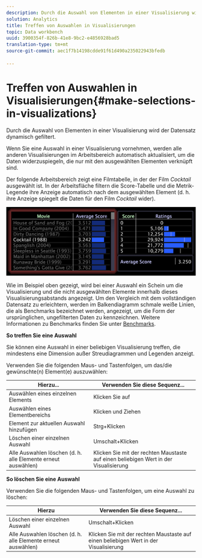 ```yaml
---
description: Durch die Auswahl von Elementen in einer Visualisierung wird der Datensatz dynamisch gefiltert.
solution: Analytics
title: Treffen von Auswahlen in Visualisierungen
topic: Data workbench
uuid: 3900354f-826b-41e8-9bc2-e4856928bad5
translation-type: tm+mt
source-git-commit: aec1f7b14198cdde91f61d490a235022943bfedb

---
```



# Treffen von Auswahlen in Visualisierungen{#make-selections-in-visualizations}

Durch die Auswahl von Elementen in einer Visualisierung wird der Datensatz dynamisch gefiltert.

Wenn Sie eine Auswahl in einer Visualisierung vornehmen, werden alle anderen Visualisierungen im Arbeitsbereich automatisch aktualisiert, um die Daten widerzuspiegeln, die nur mit den ausgewählten Elementen verknüpft sind.

Der folgende Arbeitsbereich zeigt eine Filmtabelle, in der der Film *Cocktail* ausgewählt ist. In der Arbeitsfläche filtern die Score-Tabelle und die Metrik-Legende ihre Anzeige automatisch nach dem ausgewählten Element (d. h. ihre Anzeige spiegelt die Daten für den Film *Cocktail* wider).

![](assets/wsp_selection_Basic.png)

Wie im Beispiel oben gezeigt, wird bei einer Auswahl ein Schein um die Visualisierung und die nicht ausgewählten Elemente innerhalb dieses Visualisierungsabstands angezeigt. Um den Vergleich mit dem vollständigen Datensatz zu erleichtern, werden im Balkendiagramm schmale weiße Linien, die als Benchmarks bezeichnet werden, angezeigt, um die Form der ursprünglichen, ungefilterten Daten zu kennzeichnen. Weitere Informationen zu Benchmarks finden Sie unter [Benchmarks](../../../../home/c-get-started/c-vis/c-ustd-benchmks.md#concept-c7b0f4102e92458096f8c4765cbe2914).

**So treffen Sie eine Auswahl**

Sie können eine Auswahl in einer beliebigen Visualisierung treffen, die mindestens eine Dimension außer Streudiagrammen und Legenden anzeigt.

Verwenden Sie die folgenden Maus- und Tastenfolgen, um das/die gewünschte(n) Element(e) auszuwählen:

| Hierzu... | Verwenden Sie diese Sequenz... |
|---|---|
| Auswählen eines einzelnen Elements | Klicken Sie auf |
| Auswählen eines Elementbereichs | Klicken und Ziehen |
| Element zur aktuellen Auswahl hinzufügen | Strg+Klicken |
| Löschen einer einzelnen Auswahl | Umschalt+Klicken |
| Alle Auswahlen löschen (d. h. alle Elemente erneut auswählen) | Klicken Sie mit der rechten Maustaste auf einen beliebigen Wert in der Visualisierung |

**So löschen Sie eine Auswahl**

Verwenden Sie die folgenden Maus- und Tastenfolgen, um eine Auswahl zu löschen:

| Hierzu | Verwenden Sie diese Sequenz... |
|---|---|
| Löschen einer einzelnen Auswahl | Umschalt+Klicken |
| Alle Auswahlen löschen (d. h. alle Elemente erneut auswählen) | Klicken Sie mit der rechten Maustaste auf einen beliebigen Wert in der Visualisierung |

